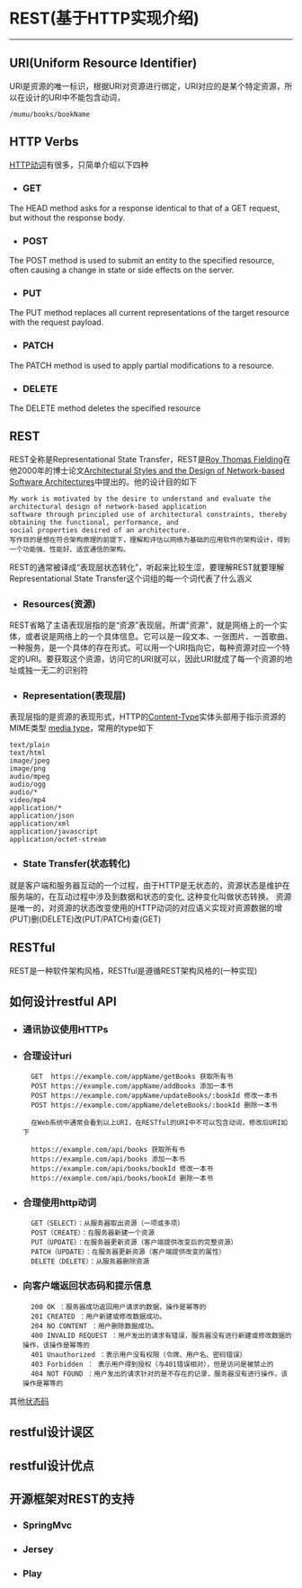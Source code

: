# REST(基于HTTP实现介绍) 
---
## URI(Uniform Resource Identifier)
URI是资源的唯一标识，根据URI对资源进行绑定，URI对应的是某个特定资源，所以在设计的URI中不能包含动词，

    /mumu/books/bookName
## HTTP Verbs
[HTTP动词](https://developer.mozilla.org/en-US/docs/Web/HTTP/Methods)有很多，只简单介绍以下四种
- ### GET
The HEAD method asks for a response identical to that of a GET request, but without the response body.
- ### POST
The POST method is used to submit an entity to the specified resource, often causing a change in state or side effects on the server.
- ### PUT
The PUT method replaces all current representations of the target resource with the request payload.
- ### PATCH
The PATCH method is used to apply partial modifications to a resource.
- ### DELETE
The DELETE method deletes the specified resource
## REST
REST全称是Representational State Transfer，REST是[Roy Thomas Fielding](https://en.wikipedia.org/wiki/Roy_Fielding)在他2000年的博士论文[Architectural Styles and the Design of Network-based Software Architectures](https://www.ics.uci.edu/~fielding/pubs/dissertation/top.htm)中提出的。他的设计目的如下
    
    My work is motivated by the desire to understand and evaluate the architectural design of network-based application 
    software through principled use of architectural constraints, thereby obtaining the functional, performance, and 
    social properties desired of an architecture.
    写作目的是想在符合架构原理的前提下，理解和评估以网络为基础的应用软件的架构设计，得到一个功能强、性能好、适宜通信的架构。
REST的通常被译成“表现层状态转化”，听起来比较生涩，要理解REST就要理解Representational State Transfer这个词组的每一个词代表了什么涵义  
- ### Resources(资源)
REST省略了主语表现层指的是“资源”表现层。所谓"资源"，就是网络上的一个实体，或者说是网络上的一个具体信息。它可以是一段文本、一张图片、一首歌曲、一种服务，是一个具体的存在形式。可以用一个URI指向它，每种资源对应一个特定的URI。要获取这个资源，访问它的URI就可以，因此URI就成了每一个资源的地址或独一无二的识别符
- ### Representation(表现层)
表现层指的是资源的表现形式，HTTP的[Content-Type](https://developer.mozilla.org/zh-CN/docs/Web/HTTP/Headers/Content-Type)实体头部用于指示资源的MIME类型 [media type](https://developer.mozilla.org/en-US/docs/Web/HTTP/Basics_of_HTTP/MIME_types)，常用的type如下
    
    text/plain
    text/html
    image/jpeg
    image/png
    audio/mpeg
    audio/ogg
    audio/*
    video/mp4
    application/*
    application/json
    application/xml
    application/javascript
    application/octet-stream
- ### State Transfer(状态转化)
就是客户端和服务器互动的一个过程，由于HTTP是无状态的，资源状态是维护在服务端的，在互动过程中涉及到数据和状态的变化, 这种变化叫做状态转换。
资源是唯一的，对资源的状态改变使用的HTTP动词的对应语义实现对资源数据的增(PUT)删(DELETE)改(PUT/PATCH)查(GET)
## RESTful
REST是一种软件架构风格，RESTful是遵循REST架构风格的(一种实现)
## 如何设计restful API
- ### 通讯协议使用HTTPs
- ### 合理设计uri


        GET  https://example.com/appName/getBooks 获取所有书
        POST https://example.com/appName/addBooks 添加一本书
        POST https://example.com/appName/updateBooks/:bookId 修改一本书
        POST https://example.com/appName/deleteBooks/:bookId 删除一本书

        在Web系统中通常会看到以上URI，在RESTful的URI中不可以包含动词，修改后URI如下

        https://example.com/api/books 获取所有书
        https://example.com/api/books 添加一本书
        https://example.com/api/books/bookId 修改一本书
        https://example.com/api/books/bookId 删除一本书    
    
- ### 合理使用http动词


        GET（SELECT）：从服务器取出资源（一项或多项）
        POST（CREATE）：在服务器新建一个资源
        PUT（UPDATE）：在服务器更新资源（客户端提供改变后的完整资源）
        PATCH（UPDATE）：在服务器更新资源（客户端提供改变的属性）
        DELETE（DELETE）：从服务器删除资源
    
- ### 向客户端返回状态码和提示信息


        200 OK ：服务器成功返回用户请求的数据，操作是幂等的
        201 CREATED ：用户新建或修改数据成功。
        204 NO CONTENT ：用户删除数据成功。
        400 INVALID REQUEST ：用户发出的请求有错误，服务器没有进行新建或修改数据的操作，该操作是幂等的
        401 Unauthorized ：表示用户没有权限（令牌、用户名、密码错误）
        403 Forbidden ： 表示用户得到授权（与401错误相对），但是访问是被禁止的
        404 NOT FOUND ：用户发出的请求针对的是不存在的记录，服务器没有进行操作，该操作是幂等的

其他[状态码](https://www.restapitutorial.com/httpstatuscodes.html)
    
   
    






## restful设计误区

## restful设计优点

## 开源框架对REST的支持
- ### SpringMvc
- ### Jersey
- ### Play
